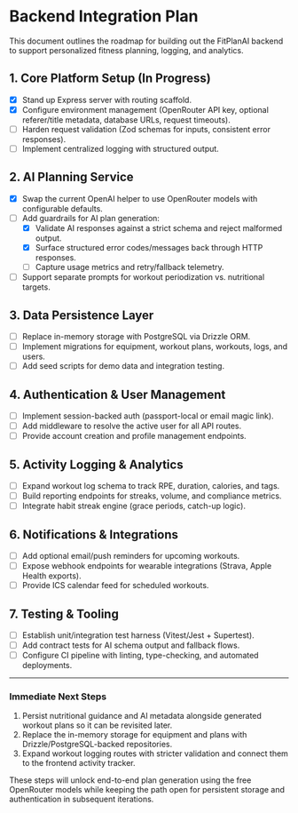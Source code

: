 # Backend Integration Plan

This document outlines the roadmap for building out the FitPlanAI backend to support personalized fitness planning, logging, and analytics.

## 1. Core Platform Setup (In Progress)
- [x] Stand up Express server with routing scaffold.
- [x] Configure environment management (OpenRouter API key, optional referer/title metadata, database URLs, request timeouts).
- [ ] Harden request validation (Zod schemas for inputs, consistent error responses).
- [ ] Implement centralized logging with structured output.

## 2. AI Planning Service
- [x] Swap the current OpenAI helper to use OpenRouter models with configurable defaults.
- [ ] Add guardrails for AI plan generation:
  - [x] Validate AI responses against a strict schema and reject malformed output.
  - [x] Surface structured error codes/messages back through HTTP responses.
  - [ ] Capture usage metrics and retry/fallback telemetry.
- [ ] Support separate prompts for workout periodization vs. nutritional targets.

## 3. Data Persistence Layer
- [ ] Replace in-memory storage with PostgreSQL via Drizzle ORM.
- [ ] Implement migrations for equipment, workout plans, workouts, logs, and users.
- [ ] Add seed scripts for demo data and integration testing.

## 4. Authentication & User Management
- [ ] Implement session-backed auth (passport-local or email magic link).
- [ ] Add middleware to resolve the active user for all API routes.
- [ ] Provide account creation and profile management endpoints.

## 5. Activity Logging & Analytics
- [ ] Expand workout log schema to track RPE, duration, calories, and tags.
- [ ] Build reporting endpoints for streaks, volume, and compliance metrics.
- [ ] Integrate habit streak engine (grace periods, catch-up logic).

## 6. Notifications & Integrations
- [ ] Add optional email/push reminders for upcoming workouts.
- [ ] Expose webhook endpoints for wearable integrations (Strava, Apple Health exports).
- [ ] Provide ICS calendar feed for scheduled workouts.

## 7. Testing & Tooling
- [ ] Establish unit/integration test harness (Vitest/Jest + Supertest).
- [ ] Add contract tests for AI schema output and fallback flows.
- [ ] Configure CI pipeline with linting, type-checking, and automated deployments.

---

### Immediate Next Steps
1. Persist nutritional guidance and AI metadata alongside generated workout plans so it can be revisited later.
2. Replace the in-memory storage for equipment and plans with Drizzle/PostgreSQL-backed repositories.
3. Expand workout logging routes with stricter validation and connect them to the frontend activity tracker.

These steps will unlock end-to-end plan generation using the free OpenRouter models while keeping the path open for persistent storage and authentication in subsequent iterations.
